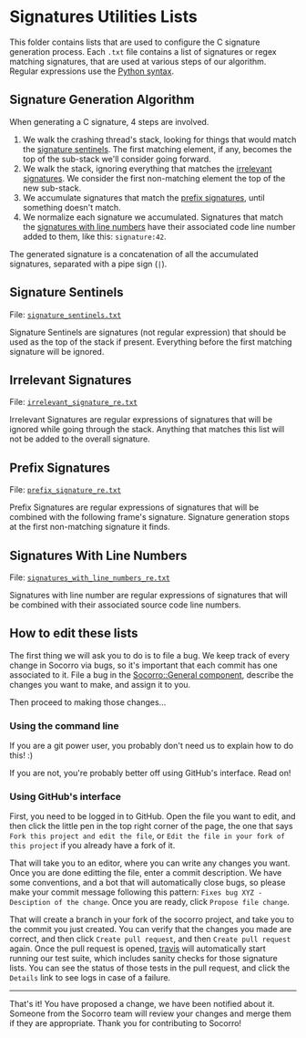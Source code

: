 # Signatures Utilities Lists

This folder contains lists that are used to configure the C signature generation process. Each ``.txt`` file contains a list of signatures or regex matching signatures, that are used at various steps of our algorithm. Regular expressions use the [Python syntax](https://docs.python.org/2/library/re.html#regular-expression-syntax).

## Signature Generation Algorithm

When generating a C signature, 4 steps are involved.

1. We walk the crashing thread's stack, looking for things that would match the [signature sentinels](#signature-sentinels). The first matching element, if any, becomes the top of the sub-stack we'll consider going forward.
2. We walk the stack, ignoring everything that matches the [irrelevant signatures](#irrelevant-signatures). We consider the first non-matching element the top of the new sub-stack.
3. We accumulate signatures that match the [prefix signatures](#prefix-signatures), until something doesn't match.
4. We normalize each signature we accumulated. Signatures that match the [signatures with line numbers](#signatures-with-line-numbers) have their associated code line number added to them, like this: ``signature:42``.

The generated signature is a concatenation of all the accumulated signatures, separated with a pipe sign (`` | ``).

## Signature Sentinels

File: [``signature_sentinels.txt``](./signature_sentinels.txt)

Signature Sentinels are signatures (not regular expression) that should be used as the top of the stack if present. Everything before the first matching signature will be ignored.

## Irrelevant Signatures

File: [``irrelevant_signature_re.txt``](./irrelevant_signature_re.txt)

Irrelevant Signatures are regular expressions of signatures that will be ignored while going through the stack. Anything that matches this list will not be added to the overall signature.

## Prefix Signatures

File: [``prefix_signature_re.txt``](./prefix_signature_re.txt)

Prefix Signatures are regular expressions of signatures that will be combined with the following frame's signature. Signature generation stops at the first non-matching signature it finds.

## Signatures With Line Numbers

File: [``signatures_with_line_numbers_re.txt``](./signatures_with_line_numbers_re.txt)

Signatures with line number are regular expressions of signatures that will be combined with their associated source code line numbers.

## How to edit these lists

The first thing we will ask you to do is to file a bug. We keep track of every change in Socorro via bugs, so it's important that each commit has one associated to it. File a bug in the [Socorro::General component](https://bugzilla.mozilla.org/enter_bug.cgi?product=Socorro&component=General), describe the changes you want to make, and assign it to you.

Then proceed to making those changes...

### Using the command line

If you are a git power user, you probably don't need us to explain how to do this! :)

If you are not, you're probably better off using GitHub's interface. Read on!

### Using GitHub's interface

First, you need to be logged in to GitHub. Open the file you want to edit, and then click the little pen in the top right corner of the page, the one that says ``Fork this project and edit the file``, or ``Edit the file in your fork of this project`` if you already have a fork of it.

That will take you to an editor, where you can write any changes you want. Once you are done editting the file, enter a commit description. We have some conventions, and a bot that will automatically close bugs, so please make your commit message following this pattern: ``Fixes bug XYZ - Desciption of the change``. Once you are ready, click ``Propose file change``.

That will create a branch in your fork of the socorro project, and take you to the commit you just created. You can verify that the changes you made are correct, and then click ``Create pull request``, and then ``Create pull request`` again. Once the pull request is opened, [travis](https://travis-ci.org/mozilla/socorro) will automatically start running our test suite, which includes sanity checks for those signature lists. You can see the status of those tests in the pull request, and click the ``Details`` link to see logs in case of a failure.

---

That's it! You have proposed a change, we have been notified about it. Someone from the Socorro team will review your changes and merge them if they are appropriate. Thank you for contributing to Socorro!
